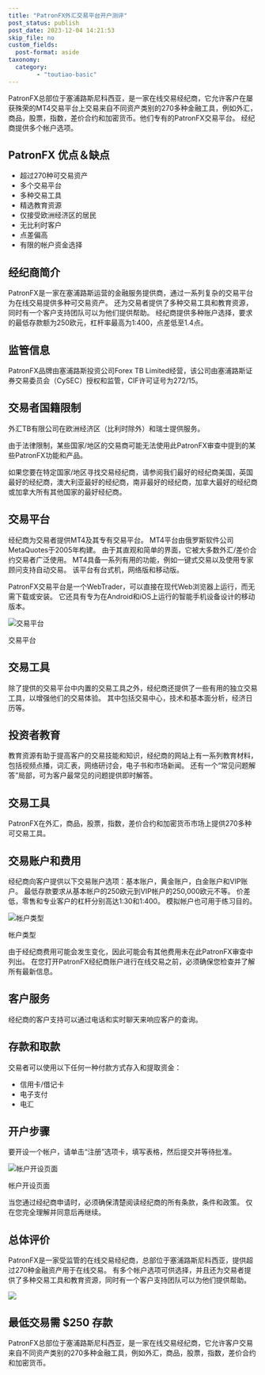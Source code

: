 ```yaml
---
title: "PatronFX外汇交易平台开户测评"
post_status: publish
post_date: 2023-12-04 14:21:53
skip_file: no
custom_fields: 
  post-format: aside
taxonomy:
  category:
        - "toutiao-basic"
---
```


PatronFX总部位于塞浦路斯尼科西亚，是一家在线交易经纪商，它允许客户在屡获殊荣的MT4交易平台上交易来自不同资产类别的270多种金融工具，例如外汇，商品，股票，指数，差价合约和加密货币。他们专有的PatronFX交易平台。 经纪商提供多个帐户选项。

## PatronFX 优点＆缺点

- 超过270种可交易资产
- 多个交易平台
- 多种交易工具
- 精选教育资源
- 仅接受欧洲经济区的居民
- 无比利时客户
- 点差偏高
- 有限的帐户资金选择

## 经纪商简介

PatronFX是一家在塞浦路斯运营的金融服务提供商，通过一系列复杂的交易平台为在线交易提供多种可交易资产。 还为交易者提供了多种交易工具和教育资源，同时有一个客户支持团队可以为他们提供帮助。 经纪商提供多种账户选择，要求的最低存款额为250欧元，杠杆率最高为1:400，点差低至1.4点。

## 监管信息

PatronFX品牌由塞浦路斯投资公司Forex TB Limited经营，该公司由塞浦路斯证券交易委员会（CySEC）授权和监管，CIF许可证号为272/15。

## 交易者国籍限制

外汇TB有限公司在欧洲经济区（比利时除外）和瑞士提供服务。

由于法律限制，某些国家/地区的交易商可能无法使用此PatronFX审查中提到的某些PatronFX功能和产品。

如果您要在特定国家/地区寻找交易经纪商，请参阅我们最好的经纪商美国，英国最好的经纪商，澳大利亚最好的经纪商，南非最好的经纪商，加拿大最好的经纪商或加拿大所有其他国家的最好经纪商。

## 交易平台

经纪商为交易者提供MT4及其专有交易平台。 MT4平台由俄罗斯软件公司MetaQuotes于2005年构建。 由于其直观和简单的界面，它被大多数外汇/差价合约交易者广泛使用。 MT4具备一系列有用的功能，例如一键式交易以及使用专家顾问支持自动交易。 该平台有台式机，网络版和移动版。

PatronFX交易平台是一个WebTrader，可以直接在现代Web浏览器上运行，而无需下载或安装。 它还具有专为在Android和iOS上运行的智能手机设备设计的移动版本。

![交易平台](https://cdn.fendou.la/funstoutiao/2020/11/PatronFX-Review-Trading-Platform--975x1024.jpg "交易平台")

交易平台

## 交易工具

除了提供的交易平台中内置的交易工具之外，经纪商还提供了一些有用的独立交易工具，以增强他们的交易体验。 其中包括交易中心，技术和基本面分析，经济日历等。

## 投资者教育

教育资源有助于提高客户的交易技能和知识，经纪商的网站上有一系列教育材料，包括视频点播，词汇表，网络研讨会，电子书和市场新闻。 还有一个“常见问题解答”局部，可为客户最常见的问题提供即时解答。

## 交易工具

PatronFX在外汇，商品，股票，指数，差价合约和加密货币市场上提供270多种可交易工具。

## 交易账户和费用

经纪商向客户提供以下交易账户选项：基本账户，黄金账户，白金账户和VIP账户。 最低存款要求从基本帐户的250欧元到VIP帐户的250,000欧元不等。 价差低，零售和专业客户的杠杆分别高达1:30和1:400。 模拟帐户也可用于练习目的。

![帐户类型](https://cdn.fendou.la/funstoutiao/2020/11/PatronFX-Review-Account-Types-1024x438.jpg "帐户类型")

帐户类型

由于经纪商费用可能会发生变化，因此可能会有其他费用未在此PatronFX审查中列出。 在您打开PatronFX经纪商账户进行在线交易之前，必须确保您检查并了解所有最新信息。

## 客户服务

经纪商的客户支持可以通过电话和实时聊天来响应客户的查询。

## 存款和取款

交易者可以使用以下任何一种付款方式存入和提取资金：

- 信用卡/借记卡
- 电子支付
- 电汇

## 开户步骤

要开设一个帐户，请单击“注册”选项卡，填写表格，然后提交并等待批准。

![帐户开设页面](https://cdn.fendou.la/funstoutiao/2020/11/PatronFX-Review-Account-Opening-Page.jpg "帐户开设页面")

帐户开设页面

当您通过经纪商申请时，必须确保清楚阅读经纪商的所有条款，条件和政策。 仅在您完全理解并同意后再继续。

## 总体评价

PatronFX是一家受监管的在线交易经纪商，总部位于塞浦路斯尼科西亚，提供超过270种金融资产用于在线交易。 有多个帐户选项可供选择，并且还为交易者提供了多种交易工具和教育资源，同时有一个客户支持团队可以为他们提供帮助。

![](https://cdn.fendou.la/funstoutiao/2020/11/PatronFX-Logo.png)

## 最低交易需 $250 存款

PatronFX总部位于塞浦路斯尼科西亚，是一家在线交易经纪商，它允许客户交易来自不同资产类别的270多种金融工具，例如外汇，商品，股票，指数，差价合约和加密货币。
